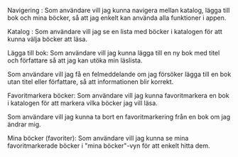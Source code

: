 Navigering :
Som användare vill jag kunna navigera mellan katalog, lägga till bok och mina böcker, så att jag enkelt kan använda alla funktioner i appen.

Katalog :
Som användare vill jag se en lista med böcker i katalogen för att kunna välja böcker att läsa.

Lägga till bok:
Som användare vill jag kunna lägga till en ny bok med titel och författare så att jag kan utöka min läslista.

Som användare vill jag få en felmeddelande om jag försöker lägga till en bok utan titel eller författare, så att informationen blir korrekt.

Favoritmarkera böcker:
Som användare vill jag kunna favoritmarkera en bok i katalogen för att markera vilka böcker jag vill läsa.

Som användare vill jag kunna ta bort en favoritmarkering från en bok om jag ändrar mig.

Mina böcker (favoriter):
Som användare vill jag kunna se mina favoritmarkerade böcker i "mina böcker"-vyn för att enkelt hitta dem.


